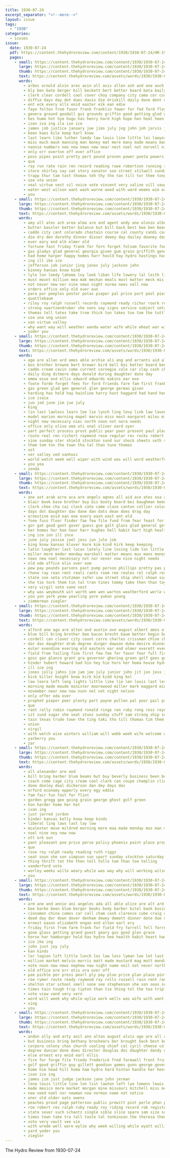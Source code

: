 ```yaml
---
title: 1930-07-24
excerpt_separator: "<!--more-->"
layout: issue
tags:
  - "1930"
categories:
  - issues
issue:
  date: 1930-07-24
  pdf: https://content.thehydroreview.com/content/1930/1930-07-24/HR-1930-07-24.pdf
  pages:
    - small: https://content.thehydroreview.com/content/1930/1930-07-24/small/HR-1930-07-24-01.jpg
      large: https://content.thehydroreview.com/content/1930/1930-07-24/large/HR-1930-07-24-01.jpg
      thumb: https://content.thehydroreview.com/content/1930/1930-07-24/thumbnails/HR-1930-07-24-01.jpg
      text: https://content.thehydroreview.com/assets/words/1930/1930-07-24/HR-1930-07-24-01.txt
      words:
        - arbes arnold alvin ares avin all avis allen ash and ane auch agri august ark amos alfred are adkins able adkin
        - bly ben bate berger bill beckett bert better board bata baily buen bil baby born bag beecher bring bie back brother buttram big bowlin business boat but brought been
        - clerk clear cordell cool cover choy company city cama cor custer claud cach choice child chant can clock council court citizen crail county coa cause caddo cash charle cotton come coe chet clinton clyde comes
        - diffie days day dot dues davis die driskill daily done dent donel ded dust daughter dry during durant dear duncan
        - ent eck every ells enid easter eik ean edie
        - faye felton from favor frank franklin fewer for fed ford floyd fill fletcher fron fraser fatal forgan first farm fish fies
        - genera ground goodall gui grounds griffin good getting glod green given game goes gers grove
        - hes hume hot hye hugo has henry hard high hope hen heal heen hed hoard hinton howard hide herndon herman had how hag hut hing held hon home hydro head her honorable hudson him
        - ison iva ing ila ise ice
        - james job justice january joe jims july jog john joh jarvis just
        - keen kaes kile keep karl know
        - last learn like luther leedy law louis line little lei lawyer large lawton left lights leigh light land let lana lay lonergan
        - miss much mauk manning man money mat mere many made means maud mar main morgans morris martin mace murray male mccool monday most mary morning mcalester more mak morgan meter mis mond
        - nannie numbers nee now news new near nest noel not norvell nine night nation nowka
        - only orr overton off over office
        - poss pipes point pretty pert pound proven power poeta powers pat president poor pind page prose people paper pagan pullen paul peal phe potter part pearson pittinger plenty place patterson plant past
        - qua
        - ray run rate rain ren record reading ruwe robertson running ready
        - store shirley say sat story senator soo street stilwell sunday stange suits senior saturday sis storie stem stoval sneed stang second sisson sahn share service soon son state special school schools soles score summer still she said stonewall schoo sas staples shaw standing sare salary suing six
        - trapp thur tam tast thomas teh thy the ton till tor thee tonga ted turn tan take thorn talent takes teach town thie talwar teed tae tell times trust them tut ting tin telling tie tho ture theresa teague tula tober truly than trip
        - use ute union
        - veal virtue vest vil voice vote vincent very valine vill vaughn van
        - water west wilson want wash warne wood with ward weems wie wrightsman walker wry well wayne way week won work while winners wil william wit war was will weed warkentin weather weatherford white warde
        - you
    - small: https://content.thehydroreview.com/content/1930/1930-07-24/small/HR-1930-07-24-02.jpg
      large: https://content.thehydroreview.com/content/1930/1930-07-24/large/HR-1930-07-24-02.jpg
      thumb: https://content.thehydroreview.com/content/1930/1930-07-24/thumbnails/HR-1930-07-24-02.jpg
      text: https://content.thehydroreview.com/assets/words/1930/1930-07-24/HR-1930-07-24-02.txt
      words:
        - amy all ates ach area alma are and agent andy ane alonzo albert ard ana america ann author
        - butter bassler better balance but bill back best bee ben been bring barker bob bread bacon bertha bet bahney brother bert
        - caddo city cant colorado chastain course cal county candi car clerk canada cream con chance call charles come crail came clar crew clair cam company cobb cap cause
        - die dry den dorothy dinner disser dewey day dailey downey days dunning dom daughter der
        - ever eary end elk elmer eld
        - fortune fast friday frank for fern forget folsom favorite fond fort fey from ferguson farm farrell furnish ference first
        - gas gladys glad general georgia given gum grain griffith gene gray gillett govern grand grove geary good
        - had home harper happy homes harr hould hay hydro hastings harry hot has harris hays harvest hoyt her holding helmuth hum hammer henry house hoffman hart hatfield
        - ing ill ike ice
        - jefferson job junior jing jones july jackson john
        - kinney kansas know kind
        - lyle lon leedy lahoma loy look liban life lowery lal leith liggett lou ler like law len light let last lee louie late left leaders lawter
        - must mount million mea mak mechan meals most matter meck mis mary maude meek miss miller more market music maxine mound mar mose
        - not never new ner nine news night norma nees nell now
        - orders office only old over oun
        - para par peoples pastor potas pieper pal price part pool pies por peart per pent press power payne pearl present pitzer pat people pullen
        - quattlebaum
        - riley roy ralph russell records raymond ready richar roark reno ross rowland rece rast rich
        - strong swartzendruber she sons say signs service subject seta sae sur simmering state strength son sheriff silks sunda shows sheri see school sister sper shamrock show slain spain sunday
        - thomas tell tates take trom thick ton takes too tom the tuttle than tue them
        - use una ung union
        - van virtue valley
        - why want way will weather wanda water wife while wheat war with week wykert wily work walker weatherford
        - yoder you
    - small: https://content.thehydroreview.com/content/1930/1930-07-24/small/HR-1930-07-24-03.jpg
      large: https://content.thehydroreview.com/content/1930/1930-07-24/large/HR-1930-07-24-03.jpg
      thumb: https://content.thehydroreview.com/content/1930/1930-07-24/thumbnails/HR-1930-07-24-03.jpg
      text: https://content.thehydroreview.com/assets/words/1930/1930-07-24/HR-1930-07-24-03.txt
      words:
        - age are allan ard ames able archie ali ang and arrants aid alice august
        - bos brother browne bert brewer bird bell boi better board ben bishop balance but balu
        - caddo cream cavin come current carnegie cole car clay cash child curnutt county clara carl clerk
        - daily ding ditmore days donald during daughter date day
        - emma esse end ellis edward edwards eakins ear exe
        - foote forde forget fees for ford friends fare fam first frankie free fancher fase fund fiscal from frank
        - gas green glad gen general glen george german given
        - harding has held hay hainline harry hast haggard had hand henry home hydro hin har homer
        - ice isaia
        - jun jed june jim jue july
        - king
        - lin last lawless learn lee lie lynch ling levy link law lavona lon lasley leroy
        - model marion morning mapel marvin miss most margaret miles millen maude mill mount men march monday moron
        - night new necessary niec north noon not nora needs
        - office only olive oma oti onal oliver oard oyer
        - part perfect process prost public pear poor present paul pleasant prior
        - route real ren richert raymond rese regular rec rocks robert
        - sine sunday ster shield stockton sund sur shock sheets seth state sylvester singer such sury scarth study school saturday sick still see son sogn sledge stare sas sun
        - them tom ton the town tha tal than tune thomas
        - ust
        - ver valley ved vanhuss
        - world watch week well wiper with wind was will word weatherford
        - you yea
        - zenda
    - small: https://content.thehydroreview.com/content/1930/1930-07-24/small/HR-1930-07-24-04.jpg
      large: https://content.thehydroreview.com/content/1930/1930-07-24/large/HR-1930-07-24-04.jpg
      thumb: https://content.thehydroreview.com/content/1930/1930-07-24/thumbnails/HR-1930-07-24-04.jpg
      text: https://content.thehydroreview.com/assets/words/1930/1930-07-24/HR-1930-07-24-04.txt
      words:
        - ane ast arab acre aca are angels agnes all aid ace ates asa aly ams andrew and ater alexander alva ala alice
        - blair book base brother buy bis booty board bei baughman been blue beales bottom brug bassler bins baptist bert better box barn baby ball blum bridges bring bonds but bond
        - clerk chee cha cai clock cate came clase canton collier colorado course chester cone cake cash coe carl cording crave close cold caddo courts chea con car cass city current comes county call cream church
        - days dot daughter dav dane dan dats dean does drag day
        - ernestine enid ean ene every eash east ent eld
        - fone fuss floor finder fae few file fund from fear feast for friday filling fun felton frank first friends fiscal farm
        - gor gat good gant gover guess gue galt glass glad general gotebo
        - her homes hor hoe hour harr hughes hell habit hart high health how hand hoen hills halls hatfield happy him hydro hidden hase hands henry herndon home hinton had has hin hes house
        - ing ice ion ill ince
        - june july jessie joel jess jun jule job
        - king know kansas kluver kare kim kind kirk keep keeping
        - latin laughter last lucas lately line losing lide lon little land left lillian lawton lie lot
        - miller more moder monday marshall matter means mus mans money mise magnolia mang mania margaret miss muni much man mis mond
        - news new noel necessary not nor never now nice night needs
        - old ode office olin over oom
        - pew pay pounds parsons past pump person phillips pretty pas pine poole part pair pald pande public power price per process plan por pears perry pea plows
        - rhone ray roan rent reali rants room ree reales rel ralph rest red roar road
        - state soe seta stutzman safer saw street ship shell shown surplus soli sie school states saturday sal south smith salt still silver standard slain sich schantz seems seat shadow station sea say stewart see swartzendruber six said she son sale send sell
        - the tie tork them tin tal tran tines tommy take then than taylor tear ton talkington tia trip town tay ten tell
        - very virgil vote vane vest
        - why was weymouth wit worth wee wen warton weatherford werle will water wares weeks work wayne williams well went working wonder watch with word want week worley
        - you yon york yeaw yearling yore yukon young
        - zimmerman ziegler
    - small: https://content.thehydroreview.com/content/1930/1930-07-24/small/HR-1930-07-24-05.jpg
      large: https://content.thehydroreview.com/content/1930/1930-07-24/large/HR-1930-07-24-05.jpg
      thumb: https://content.thehydroreview.com/content/1930/1930-07-24/thumbnails/HR-1930-07-24-05.jpg
      text: https://content.thehydroreview.com/assets/words/1930/1930-07-24/HR-1930-07-24-05.txt
      words:
        - alford ane ago are alton and austin ave august albert amos all ams ard akin alfalfa art aviv arthur arkansas
        - blue bill bring brother bee bacon brecht baum better begin betty brown best back ballot bette brought been bank but beans bud business ball blough bobby
        - cordell can clover city count corre charles crissman chloe charlie cap came colony charley curtain colo cedar certain cream chance claude coupe center childre caves criss coffee county chastain come conver child cheer corn clifford carls carl
        - dar das daughter drab degree dinger dawson duke desire dinner daughters day down dawn days dear driskell dailey
        - euler exendine evering eld eastern ear end elmer everett even elva every eye ever eakins ean eral
        - field from failing fine first few fee fer favor fear full fish folks forbes farm for fly farewell faith franklin ferguson fever frank farmer fay ford foot friday
        - goss gan glance grant gra governor ghering green golf goes gone game glad gibson george goan
        - hinder hubert howard had hin hey hie horn her homa house hydro har has hinton ham head horace harry harmon home harms him hol hardin hor hack high hollis heide
        - ill ice ing
        - jones jolly jahns jim jam jee july junior john jit jon jess jack just johnnie
        - kick killer knight know kirk kid kidd king kol
        - law leora left long lights little like lie len louis last ler life lin look list legal liggett land large loy lay
        - morning made maude minister moorewood miller mark maggard mingle morn more mclemore mis mission malt meek morgan man mexico minnie michi must moore main miss matters marion memory mary marguerite may
        - november near new now nunn nel not night nelson
        - only offer oda over
        - prophet pieper peer plenty part payne pullen pal poor pail paul pork peek pat pay phi peter patron patterson pitzer pan pett pallen policy
        - que
        - rant rally robin raymond ronald ringo ren ruby rong ross reynolds roy roll reddish rie ropers
        - sit sund sugar she seat stunz sunday stuff sam strong ship supper said see sick side summ seems sun sik session soon scott show spring senti son sells suan staples smile school sad set store snow sherwood stovall south stand summers seger sae state sie sister service springs saturday stockwell
        - tain texas trude town the ting taki tho till thomas tim them tall tee trip then tea turn triplett tell than tome ton
        - union
        - virgil
        - with watch wise winters william will webb week wife welcome willingham way watling words wildman williams writer willeford well wells while wonder weatherford was weeks willing wate weather
        - yarberry you
        - zar
    - small: https://content.thehydroreview.com/content/1930/1930-07-24/small/HR-1930-07-24-06.jpg
      large: https://content.thehydroreview.com/content/1930/1930-07-24/large/HR-1930-07-24-06.jpg
      thumb: https://content.thehydroreview.com/content/1930/1930-07-24/thumbnails/HR-1930-07-24-06.jpg
      text: https://content.thehydroreview.com/assets/words/1930/1930-07-24/HR-1930-07-24-06.txt
      words:
        - all alexander are and
        - bill bring barber blum beams but buy beverly business been bette brought
        - coach come cage city cream cool clark can coupe champlin clinton course coolidge choo
        - done dooley deal dickerson dan dey days das
        - erford economy epperly every egy eddie
        - fam fair fun fast for flint
        - gorden gregg gee going grain george ghost golf green
        - hon harder home her hot
        - ivan ing
        - just jarred jordon
        - kinder kansas kelly know keep kinds
        - liberal ling laws last lay low
        - mcalester mose mildred morning more maa made monday mus man miss miller minnie moser money
        - noel nine ney new now
        - ott ork oun
        - pant pleasant poe price perse policy phoenix point place pray pees paper pent pos
        - que
        - rose roy ralph ready reading ruth riggs
        - seat soun she son simpson sun sport sunday stockton saturday speed sunda sow six sin sturgill sale sak sot supper state station sell service
        - thing thrift tat the then tell tolle tom than toe telling
        - vanderford vote
        - worley weeks wille weary while was way why will working wilson weatherford week wing with walker went writer want
        - you
    - small: https://content.thehydroreview.com/content/1930/1930-07-24/small/HR-1930-07-24-07.jpg
      large: https://content.thehydroreview.com/content/1930/1930-07-24/large/HR-1930-07-24-07.jpg
      thumb: https://content.thehydroreview.com/content/1930/1930-07-24/thumbnails/HR-1930-07-24-07.jpg
      text: https://content.thehydroreview.com/assets/words/1930/1930-07-24/HR-1930-07-24-07.txt
      words:
        - arm ane and annie ani angeles ada all able alice are alt ard arthur arth
        - bee barbe been blum borger books body barber bitel bank business best buckles bulk blaine blue bao bie both bradley blakley bloom boy
        - cinnamon china comes car call cham cash clarence cube craig chambers coleman count caddo clinton clark cott citizen callin cream cox come courts cold company city can cry carlyle cedar
        - deed day dor down dover denham dewey demott dinner date due demo dunlap davi death
        - ernest eason elizabeth engan end elton earl ery
        - friday first from farm frank for field fry farrell fell forrest
        - gone glass getting grand guest geary gus good glen grace
        - horse har hamburger hold has hydro hee health habit heart hamilton hafer henry homes hor her herbert hastings hot holter home heard held hooker henke hinton had hoy half
        - ice ike ing
        - john just joy july
        - kan kinds
        - ler legion loft little lunch los law less lyman lee let last low les
        - million market melvin morris matt made mustard mag mott monda mon meats man miller monday maude more matheney mauk miss morning money mia much
        - note noon now news nephew new night name neil not never north nice near nies
        - old office ore orr otis ora over off
        - pae pickle per press pearl ply pay plue price plan place pint petite
        - ree rymer route ready raymond ray rolls russell rain rent raney
        - shelton star school smell sone see stephenson she son seas sunday suter simmons smith sale short scott sons such sales stroke soap shown sells stockton sam save sees standard show service supply
        - times tain tough trip tipton than tie thing tol the tea triplett town them take tim
        - vote view vand very vern
        - word will week why while wylie work wells was wife with want wonder weatherford
        - xing
        - you
    - small: https://content.thehydroreview.com/content/1930/1930-07-24/small/HR-1930-07-24-08.jpg
      large: https://content.thehydroreview.com/content/1930/1930-07-24/large/HR-1930-07-24-08.jpg
      thumb: https://content.thehydroreview.com/content/1930/1930-07-24/thumbnails/HR-1930-07-24-08.jpg
      text: https://content.thehydroreview.com/assets/words/1930/1930-07-24/HR-1930-07-24-08.txt
      words:
        - andon ally and arty anil ann alton august alvis ago are all alva auxier alonzo
        - but business bring bethany broshears ber brought back best below burn box bologna
        - corpora colony chas church cooling chief cal cyril cheese cold cream collins clinton clerk campbell court city can choate cleveland corner county car cha child cash cake coffee case class clyde
        - degree duncan done does director douglas doc daughter dandy deal dinner dim dust dave dillard during drinks deep dew day deed
        - else ernest ery enid earl ellis
        - fire for forge file frieda frederick fred farewell front fruit from full frost freeze fly foot first fair folks field forrester fresh fields
        - golf good griffin guy gillett goodson games gunn george governor georgia gave
        - home him head hill homa ham hydro hard hinton handle her henry hickman huggins herndon had harris half house
        - ison ice ing
        - james jim just judge jackson jane john jerman
        - lena louis little line lon list lawton left lye lemons lewis long lucky later losing lawyer
        - made mexico more market morgan mine missouri mitchell miss mckinney much marsh men many money motto most meats moore music murray moment mews morning
        - new need noel nor newman now norman name not notice
        - oner old older oats owens
        - peaches proud page patterson public prewitt pint perle phon pork pounds part paden pine person pos private pound pears pay pan
        - roe robert res ralph ruby ready roy riding record rob register ruth
        - state sever such schantz single sible slice spare sam size son states senator simmons service second sie stange street saturday sunday school sack sherritt soon spray seer shidler sugar stan sum
        - times town take tra tall taste tal tonkinson the theresa them tea thomas trial thur thing tale ted
        - vote very vault vee vie
        - with wrede well ware wylie why week willing while wyatt willie will wish was weeks write wheel wil want west white
        - yard yoder you
        - ziegler
---
```


The Hydro Review from 1930-07-24

<!--more-->

